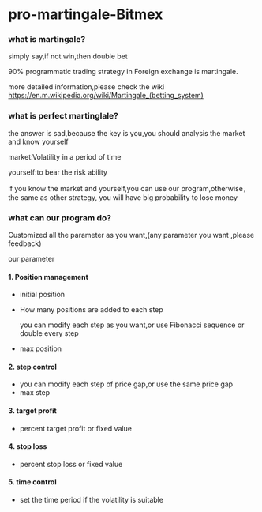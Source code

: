 # pro-martingale-Bitmex

### what is martingale?
simply say,if not win,then double bet

90% programmatic trading strategy in Foreign exchange is martingale.

more detailed information,please check the wiki https://en.m.wikipedia.org/wiki/Martingale_(betting_system)


### what is perfect martinglale?
the answer is sad,because the key is you,you should analysis the market and know yourself

market:Volatility in a period of time

yourself:to bear the risk ability

if you know the market and yourself,you can use our program,otherwise，the same as other strategy, you will have big probability to lose money

### what can our program do?
Customized all the parameter as you want,(any parameter you want ,please feedback)

our parameter
#### 1. Position management
- initial position
- How many positions are added to each step

   you can modify each step as you want,or use Fibonacci sequence or double every step
- max position
#### 2.  step control
- you can modify each step of price gap,or use the same price gap
- max step
#### 3.  target profit
- percent target profit or fixed value
#### 4. stop loss
- percent stop loss or fixed value
#### 5.  time control
- set the time period if the volatility is suitable
